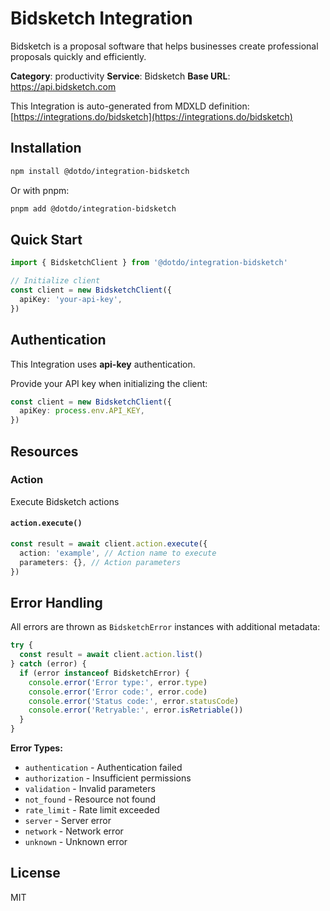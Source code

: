 # Bidsketch Integration

Bidsketch is a proposal software that helps businesses create professional proposals quickly and efficiently.

**Category**: productivity
**Service**: Bidsketch
**Base URL**: https://api.bidsketch.com

This Integration is auto-generated from MDXLD definition: [https://integrations.do/bidsketch](https://integrations.do/bidsketch)

## Installation

```bash
npm install @dotdo/integration-bidsketch
```

Or with pnpm:

```bash
pnpm add @dotdo/integration-bidsketch
```

## Quick Start

```typescript
import { BidsketchClient } from '@dotdo/integration-bidsketch'

// Initialize client
const client = new BidsketchClient({
  apiKey: 'your-api-key',
})
```

## Authentication

This Integration uses **api-key** authentication.

Provide your API key when initializing the client:

```typescript
const client = new BidsketchClient({
  apiKey: process.env.API_KEY,
})
```

## Resources

### Action

Execute Bidsketch actions

#### `action.execute()`

```typescript
const result = await client.action.execute({
  action: 'example', // Action name to execute
  parameters: {}, // Action parameters
})
```

## Error Handling

All errors are thrown as `BidsketchError` instances with additional metadata:

```typescript
try {
  const result = await client.action.list()
} catch (error) {
  if (error instanceof BidsketchError) {
    console.error('Error type:', error.type)
    console.error('Error code:', error.code)
    console.error('Status code:', error.statusCode)
    console.error('Retryable:', error.isRetriable())
  }
}
```

**Error Types:**

- `authentication` - Authentication failed
- `authorization` - Insufficient permissions
- `validation` - Invalid parameters
- `not_found` - Resource not found
- `rate_limit` - Rate limit exceeded
- `server` - Server error
- `network` - Network error
- `unknown` - Unknown error

## License

MIT
